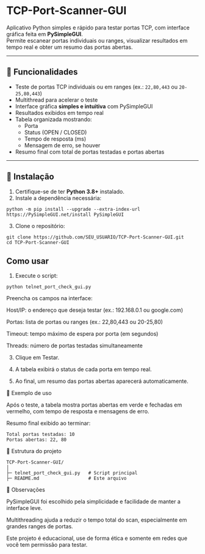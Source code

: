 # TCP-Port-Scanner-GUI

Aplicativo Python simples e rápido para testar portas TCP, com interface gráfica feita em **PySimpleGUI**.  
Permite escanear portas individuais ou ranges, visualizar resultados em tempo real e obter um resumo das portas abertas.

---

## 🔹 Funcionalidades

- Teste de portas TCP individuais ou em ranges (ex.: `22,80,443` ou `20-25,80,443`)
- Multithread para acelerar o teste
- Interface gráfica **simples e intuitiva** com PySimpleGUI
- Resultados exibidos em tempo real
- Tabela organizada mostrando:
  - Porta
  - Status (OPEN / CLOSED)
  - Tempo de resposta (ms)
  - Mensagem de erro, se houver
- Resumo final com total de portas testadas e portas abertas

---

## 🔹 Instalação

1. Certifique-se de ter **Python 3.8+** instalado.
2. Instale a dependência necessária:

```
python -m pip install --upgrade --extra-index-url https://PySimpleGUI.net/install PySimpleGUI
```
3. Clone o repositório:
```
git clone https://github.com/SEU_USUARIO/TCP-Port-Scanner-GUI.git
cd TCP-Port-Scanner-GUI
```
## Como usar

1. Execute o script: 
```
python telnet_port_check_gui.py
```
Preencha os campos na interface:

Host/IP: o endereço que deseja testar (ex.: 192.168.0.1 ou google.com)

Portas: lista de portas ou ranges (ex.: 22,80,443 ou 20-25,80)

Timeout: tempo máximo de espera por porta (em segundos)

Threads: número de portas testadas simultaneamente

3. Clique em Testar.

4. A tabela exibirá o status de cada porta em tempo real.

5. Ao final, um resumo das portas abertas aparecerá automaticamente.


🔹 Exemplo de uso

Após o teste, a tabela mostra portas abertas em verde e fechadas em vermelho, com tempo de resposta e mensagens de erro.

Resumo final exibido ao terminar:
```
Total portas testadas: 10
Portas abertas: 22, 80
```

🔹 Estrutura do projeto

```
TCP-Port-Scanner-GUI/
│
├─ telnet_port_check_gui.py   # Script principal
├─ README.md                  # Este arquivo
```


🔹 Observações

PySimpleGUI foi escolhido pela simplicidade e facilidade de manter a interface leve.

Multithreading ajuda a reduzir o tempo total do scan, especialmente em grandes ranges de portas.

Este projeto é educacional, use de forma ética e somente em redes que você tem permissão para testar.





